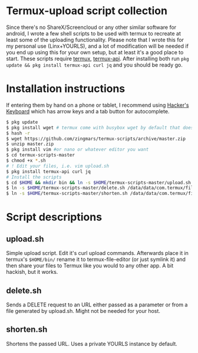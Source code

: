 Termux-upload script collection
===

Since there's no ShareX/Screencloud or any other similar software for android, I wrote a few shell scripts to be used with termux to recreate at least some of the uploading functionality. Please note that I wrote this for my personal use (Linx+YOURLS), and a lot of modification will be needed if you end up using this for your own setup, but at least it's a good place to start. These scripts require [termux](https://play.google.com/store/apps/details?id=com.termux), [termux-api](https://play.google.com/store/apps/details?id=com.termux.api). After installing both run `pkg update && pkg install termux-api curl jq` and you should be ready go.

# Installation instructions
If entering them by hand on a phone or tablet, I recommend using [Hacker's Keyboard](https://f-droid.org/en/packages/org.pocketworkstation.pckeyboard/) which has arrow keys and a tab button for autocomplete.

```bash
$ pkg update
$ pkg install wget # termux come with busybox wget by default that doesn't support https
$ hash -r
$ wget https://github.com/zingmars/termux-scripts/archive/master.zip
$ unzip master.zip
$ pkg install vim #or nano or whatever editor you want
$ cd termux-scripts-master
$ chmod +x *.sh
# ! Edit your files, i.e. vim upload.sh
$ pkg install termux-api curl jq
# Install the scripts
$ cd $HOME && mkdir bin && ln -s $HOME/termux-scripts-master/upload.sh $HOME/bin/termux-file-editor
$ ln -s $HOME/termux-scripts-master/delete.sh /data/data/com.termux/files/usr/bin/delete-file
$ ln -s $HOME/termux-scripts-master/shorten.sh /data/data/com.termux/files/usr/bin/shorten
```

# Script descriptions
## upload.sh

Simple upload script. Edit it's curl upload commands. Afterwards place it in termux's `$HOME/bin/` rename it to termux-file-editor (or just symlink it) and then share your files to Termux like you would to any other app. A bit hackish, but it works. 

## delete.sh

Sends a DELETE request to an URL either passed as a parameter or from a file generated by upload.sh. Might not be needed for your host.

## shorten.sh

Shortens the passed URL. Uses a private YOURLS instance by default.
